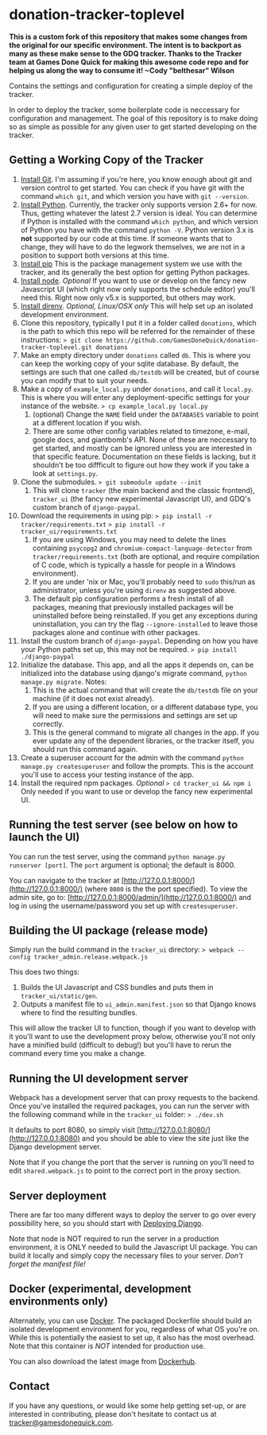 # donation-tracker-toplevel

**This is a custom fork of this repository that makes some changes from the original for our specific environment. The intent is to backport as many as these make sense to the GDQ tracker. Thanks to the Tracker team at Games Done Quick for making this awesome code repo and for helping us along the way to consume it! ~Cody "belthesar" Wilson**

Contains the settings and configuration for creating a simple deploy of the tracker.

In order to deploy the tracker, some boilerplate code is neccessary for configuration and management. The goal of this repository is to make doing so as simple as possible for any given user to get started developing on the tracker.

## Getting a Working Copy of the Tracker

1. [Install Git](http://www.git-scm.com/download). I'm assuming if you're here, you know enough about git and version control to get started. You can check if you have git with the command `which git`, and which version you have with `git --version`.
1. [Install Python](https://www.python.org/downloads/). Currently, the tracker only supports version 2.6+ for now. Thus, getting whatever the latest 2.7 version is ideal. You can determine if Python is installed with the command `which python`, and which version of Python you have with the command `python -V`. Python version 3.x is **not** supported by our code at this time. If someone wants that to change, they will have to do the legwork themselves, we are not in a position to support both versions at this time.
1. [Install pip](https://pip.pypa.io/en/stable/installing/) This is the package management system we use with the tracker, and its generally the best option for getting Python packages.
1. [Install node](https://nodejs.org/en/download/). *Optional* If you want to use or develop on the fancy new Javascript UI (which right now only supports the schedule editor) you'll need this. Right now only v5.x is supported, but others may work.
1. [Install direnv](https://github.com/direnv/direnv). *Optional, Linux/OSX only* This will help set up an isolated development environment.
1. Clone this repository, typically I put it in a folder called `donations`, which is the path to which this repo will be referred for the remainder of these instructions:
    ```> git clone https://github.com/GamesDoneQuick/donation-tracker-toplevel.git donations```
1. Make an empty directory under `donations` called `db`. This is where you can keep the working copy of your sqlite database. By default, the settings are such that one called `db/testdb` will be created, but of course you can modify that to suit your needs.
1. Make a copy of `example_local.py` under `donations`, and call it `local.py`. This is where you will enter any deployment-specific settings for your instance of the website.
    ```> cp example_local.py local.py```
    1. (optional) Change the `NAME` field under the `DATABASES` variable to point at a different location if you wish.
    2. There are some other config variables related to timezone, e-mail, google docs, and giantbomb's API. None of these are neccessary to get started, and mostly can be ignored unless you are interested in that specific feature. Documentation on these fields is lacking, but it shouldn't be too diffficult to figure out how they work if you take a look at `settings.py`.
1. Clone the submodules.
    ```> git submodule update --init```
    1. This will clone `tracker` (the main backend and the classic frontend), `tracker_ui` (the fancy new experimental Javascript UI), and GDQ's custom branch of `django-paypal`.
1. Download the requirements in using pip:
    ```> pip install -r tracker/requirements.txt```
    ```> pip install -r tracker_ui/requirements.txt```
    1. If you are using Windows, you may need to delete the lines containing `psycopg2` and `chromium-compact-language-detector` from `tracker/requirements.txt` (both are optional, and require compilation of C code, which is typically a hassle for people in a Windows environment).
    2. If you are under 'nix or Mac, you'll probably need to `sudo` this/run as administrator, unless you're using `direnv` as suggested above.
    3. The default pip configuration performs a fresh install of all packages, meaning that previously installed packages will be uninstalled before being reinstalled. If you get any exceptions during uninstallation, you can try the flag `--ignore-installed` to leave those packages alone and continue with other packages.
1. Install the custom branch of `django-paypal`. Depending on how you have your Python paths set up, this may not be required.
    ```> pip install ./django-paypal```
1. Initialize the database. This app, and all the apps it depends on, can be initialized into the database using django's migrate command, `python manage.py migrate`. Notes:
    1. This is the actual command that will create the `db/testdb` file on your machine (if it does not exist already).
    2. If you are using a different location, or a different database type, you will need to make sure the permissions and settings are set up correctly.
    3. This is the general command to migrate all changes in the app. If you ever update any of the dependent libraries, or the tracker itself, you should run this command again.
1. Create a superuser account for the admin with the command `python manage.py createsuperuser` and follow the prompts. This is the account you'll use to access your testing instance of the app.
1. Install the required npm packages. *Optional*
    ```> cd tracker_ui && npm i```
    Only needed if you want to use or develop the fancy new experimental UI.

## Running the test server (see below on how to launch the UI)

You can run the test server, using the command `python manage.py runserver [port]`. The `port` argument is optional; the default is 8000.

You can navigate to the tracker at [http://127.0.0.1:8000/](http://127.0.0.1:8000/) (where `8000` is the the port specified). To view the admin site, go to: [http://127.0.0.1:8000/admin/](http://127.0.0.1:8000/) and log in using the username/password you set up with `createsuperuser`.

## Building the UI package (release mode)

Simply run the build command in the `tracker_ui` directory:
```> webpack --config tracker_admin.release.webpack.js```

This does two things:

1. Builds the UI Javascript and CSS bundles and puts them in `tracker_ui/static/gen`.
1. Outputs a manifest file to `ui_admin.manifest.json` so that Django knows where to find the resulting bundles.

This will allow the tracker UI to function, though if you want to develop with it you'll want to use the development proxy below, otherwise you'll not only have a minified build (difficult to debug!) but you'll have to rerun the command every time you make a change.

## Running the UI development server

Webpack has a development server that can proxy requests to the backend. Once you've installed the required packages, you can run the server with the following command while in the `tracker_ui` folder:
```> ./dev.sh```

It defaults to port 8080, so simply visit [http://127.0.0.1:8080/](http://127.0.0.1:8080) and you should be able to view the site just like the Django development server.

Note that if you change the port that the server is running on you'll need to edit `shared.webpack.js` to point to the correct port in the proxy section.

## Server deployment

There are far too many different ways to deploy the server to go over every possibility here, so you should start with [Deploying Django](https://docs.djangoproject.com/en/1.9/howto/deployment/).

Note that node is NOT required to run the server in a production environment, it is ONLY needed to build the Javascript UI package. You can build it locally and simply copy the necessary files to your server. *Don't forget the manifest file!*

## Docker (experimental, development environments only)

Alternately, you can use [Docker](https://www.docker.com/). The packaged Dockerfile should build an isolated development environment for you, regardless of what OS you're on. While this is potentially the easiest to set up, it also has the most overhead. Note that this container is *NOT* intended for production use.

You can also download the latest image from [Dockerhub](https://hub.docker.com/r/gamesdonequick/donation-tracker-toplevel/).

## Contact

If you have any questions, or would like some help getting set-up, or are interested in contributing, please don't hesitate to contact us at [tracker@gamesdonequick.com](tracker@gamesdonequick.com).
